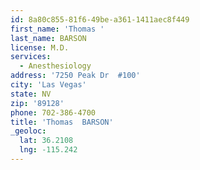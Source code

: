 ```yaml
---
id: 8a80c855-81f6-49be-a361-1411aec8f449
first_name: 'Thomas '
last_name: BARSON
license: M.D.
services:
  - Anesthesiology
address: '7250 Peak Dr  #100'
city: 'Las Vegas'
state: NV
zip: '89128'
phone: 702-386-4700
title: 'Thomas  BARSON'
_geoloc:
  lat: 36.2108
  lng: -115.242
---
```

